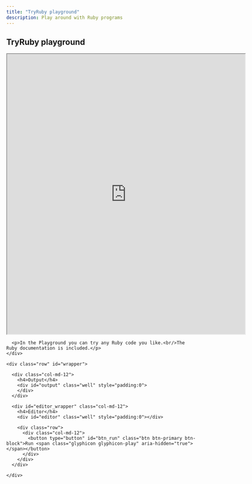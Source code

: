 ```yaml
---
title: "TryRuby playground"
description: Play around with Ruby programs
---
```


<div class="row">
  <div class="col-md-6">
    <div id="tryruby-explanation">
      <h2 id="tryruby-title">TryRuby playground</h2>
      <div id="tryruby-content">
        <iframe src="https://www.ruby-doc.org/core/Kernel.html" width="125%" height="740px">www.ruby-doc.org</iframe>
      </div>

      <p>In the Playground you can try any Ruby code you like.<br/>The Ruby documentation is included.</p>
    </div>
  </div>

  <div class="col-md-6">

    <div class="row" id="wrapper">

      <div class="col-md-12">
        <h4>Output</h4>
        <div id="output" class="well" style="padding:0">
        </div>
      </div>

      <div id="editor_wrapper" class="col-md-12">
        <h4>Editor</h4>
        <div id="editor" class="well" style="padding:0"></div>

        <div class="row">
          <div class="col-md-12">
            <button type="button" id="btn_run" class="btn btn-primary btn-block">Run <span class="glyphicon glyphicon-play" aria-hidden="true"></span></button>
          </div>
        </div>
      </div>

    </div>
  </div>
</div>

<script>Opal.load('try_ruby');</script>

